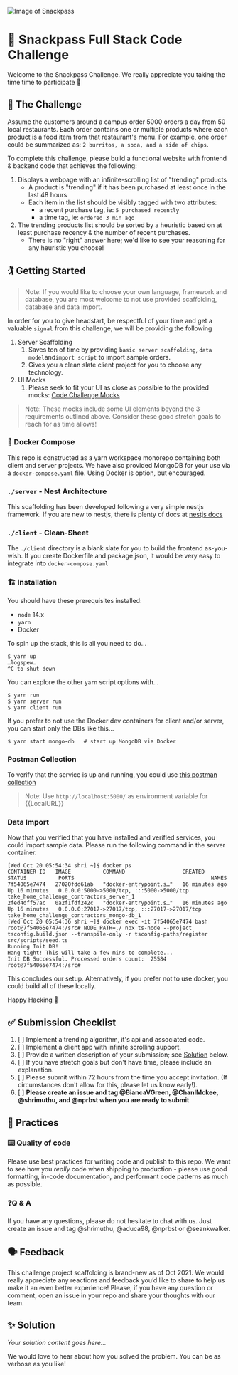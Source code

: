 ![Image of Snackpass](https://www.snackpass.co/static/media/logo_round_2.d74f1dd2.png)

# 🥞 Snackpass Full Stack Code Challenge

Welcome to the Snackpass Challenge. We really appreciate you taking the time time to participate 🙏

## 🧩 The Challenge

Assume the customers around a campus order 5000 orders a day from 50 local restaurants. Each order contains one or multiple products where each product is a food item from that restaurant's menu. For example, one order could be summarized as: `2 burritos, a soda, and a side of chips`.

To complete this challenge, please build a functional website with frontend & backend code that achieves the following:

1. Displays a webpage with an infinite-scrolling list of "trending" products
   - A product is "trending" if it has been purchased at least once in the last 48 hours
   - Each item in the list should be visibly tagged with two attributes:
     * a recent purchase tag, ie: `5 purchased recently`
     * a time tag, ie: `ordered 3 min ago`
2. The trending products list should be sorted by a heuristic based on at least purchase recency & the number of recent purchases.
   - There is no "right" answer here; we'd like to see your reasoning for any heuristic you choose!

## 🏌️ Getting Started

> Note: If you would like to choose your own language, framework and database, you are most welcome to not use provided scaffolding, database and data import.

In order for you to give headstart, be respectful of your time and get a valuable `signal` from this challenge, we will be providing the following

1. Server Scaffolding
   1. Saves ton of time by providing `basic server scaffolding`, `data model`and`import script` to import sample orders.
   2. Gives you a clean slate client project for you to choose any technology.
2. UI Mocks
   1. Please seek to fit your UI as close as possible to the provided mocks: [Code Challenge Mocks](https://www.figma.com/file/kYoGXQa5CNkCALUmRfB79B/Snackpass-Full-Stack-Code-Challenge?node-id=1%3A21)

> Note: These mocks include some UI elements beyond the 3 requirements outlined above. Consider these good stretch goals to reach for as time allows!

### 🎼 Docker Compose

This repo is constructed as a yarn workspace monorepo containing both client and server projects. We have also provided MongoDB for your use via a `docker-compose.yaml` file. Using Docker is option, but encouraged.

### `./server` - Nest Architecture

This scaffolding has been developed following a very simple nestjs framework. If you are new to nestjs, there is plenty of docs at [nestjs docs](https://docs.nestjs.com/)

### `./client` - Clean-Sheet

The `./client` directory is a blank slate for you to build the frontend as-you-wish. If you create Dockerfile and package.json, it would be very easy to integrate into `docker-compose.yaml`

### 🏗 Installation

You should have these prerequisites installed:

- `node` 14.x
- `yarn`
- Docker

To spin up the stack, this is all you need to do…

```shell
$ yarn up
…logspew…
^C to shut down
```

You can explore the other `yarn` script options with…

```shell
$ yarn run
$ yarn server run
$ yarn client run
```

If you prefer to not use the Docker dev containers for client and/or server, you can start only the DBs like this…

```shell
$ yarn start mongo-db   # start up MongoDB via Docker
```

### Postman Collection
To verify that the service is up and running, you could use [this postman collection](https://drive.google.com/file/d/1nh-Mdu9drJjq-rBOEkxw4A99WAjJccle/view?usp=sharing)
> Note: Use `http://localhost:5000/` as environment variable for {{LocalURL}}

### Data Import
Now that you verified that you have installed and verified services, you could import sample data. Please run the following command in the server container. 
```shell
[Wed Oct 20 05:54:34 shri ~]$ docker ps
CONTAINER ID   IMAGE          COMMAND                  CREATED          STATUS          PORTS                                           NAMES
7f54065e7474   27020fdd61ab   "docker-entrypoint.s…"   16 minutes ago   Up 16 minutes   0.0.0.0:5000->5000/tcp, :::5000->5000/tcp       take_home_challenge_contractors_server_1
2fed4dff57ac   0a2f1fdf242c   "docker-entrypoint.s…"   16 minutes ago   Up 16 minutes   0.0.0.0:27017->27017/tcp, :::27017->27017/tcp   take_home_challenge_contractors_mongo-db_1
[Wed Oct 20 05:54:36 shri ~]$ docker exec -it 7f54065e7474 bash
root@7f54065e7474:/src# NODE_PATH=./ npx ts-node --project tsconfig.build.json --transpile-only -r tsconfig-paths/register src/scripts/seed.ts
Running Init DB!
Hang tight! This will take a few mins to complete...
Init DB Successful. Processed orders count:  25584
root@7f54065e7474:/src#
```

This concludes our setup. Alternatively, if you prefer not to use docker, you could build all of these locally. 

Happy Hacking 🙌

## ✅ Submission Checklist

1. [ ] Implement a trending algorithm, it's api and associated code.
2. [ ] Implement a client app with infinite scrolling support.
3. [ ] Provide a written description of your submission; see [Solution](#Solution) below.
4. [ ] If you have stretch goals but don't have time, please include an explanation.
5. [ ] Please submit within 72 hours from the time you accept invitation. (If circumstances don't allow for this, please let us know early!).
6. [ ] **Please create an issue and tag @BiancaVGreen, @ChanlMckee, @shrimuthu, and @nprbst when you are ready to submit**

## 📖 Practices

### ⌨️ Quality of code

Please use best practices for writing code and publish to this repo. We want to see how you _really_ code when shipping to production - please use good formatting, in-code documentation, and performant code patterns as much as possible.

### ❓Q & A

If you have any questions, please do not hesitate to chat with us. Just create an issue and tag @shrimuthu, @aduca98, @nprbst or @seankwalker. 


## 🗣 Feedback

This challenge project scaffolding is brand-new as of Oct 2021. We would really appreciate any reactions and feedback you’d like to share to help us make it an even better experience! Please, if you have any question or comment, open an issue in your repo and share your thoughts with our team.

## ✨ Solution

_Your solution content goes here..._

We would love to hear about how you solved the problem. You can be as verbose as you like!
